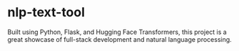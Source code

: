 # nlp-text-tool
Built using Python, Flask, and Hugging Face Transformers, this project is a great showcase of full-stack development and natural language processing.
